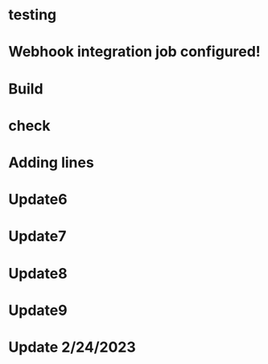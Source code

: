 # testing
# Webhook integration job configured!
# Build
# check
# Adding lines
# Update6
# Update7
# Update8
# Update9
# Update 2/24/2023
